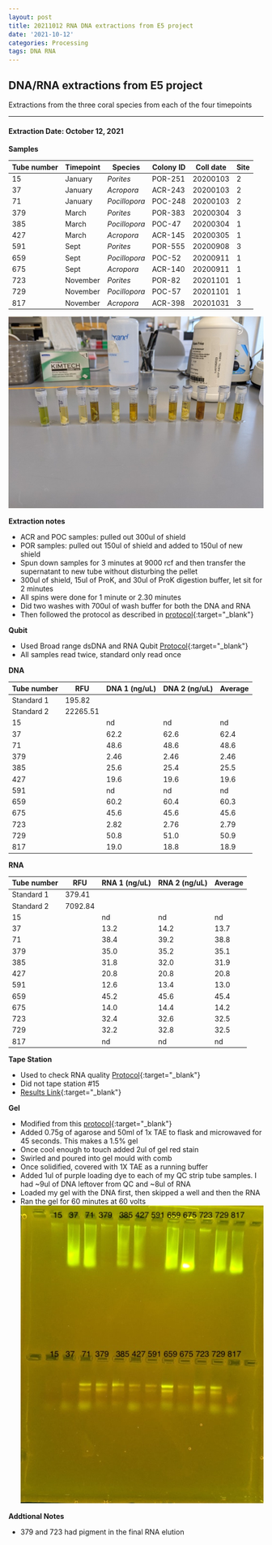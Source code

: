 ```yaml
---
layout: post
title: 20211012 RNA DNA extractions from E5 project
date: '2021-10-12'
categories: Processing
tags: DNA RNA
---
```


## DNA/RNA extractions from E5 project

Extractions from the three coral species from each of the four timepoints

---

#### Extraction Date: October 12, 2021 
**Samples**

| Tube number 	| Timepoint	   	| Species	    | Colony ID 	| Coll date		| Site       	|
|-------------	|------------	|-------------	|-------------	|-------------	|-------------	|
| 15		 	| January	 	| *Porites*		| POR-251      	| 20200103   	| 2				|
| 37			| January	 	| *Acropora*	| ACR-243	    | 20200103		| 2				|
| 71		 	| January	  	| *Pocillopora*	| POC-248    	| 20200103  	| 2				|
| 379		 	| March		 	| *Porites*		| POR-383     	| 20200304   	| 3				|
| 385			| March 		| *Pocillopora*	| POC-47	    | 20200304		| 1				|
| 427		 	| March	  		| *Acropora*	| ACR-145    	| 20200305  	| 1				|
| 591		 	| Sept		 	| *Porites*		| POR-555     	| 20200908   	| 3				|
| 659			| Sept	 		| *Pocillopora*	| POC-52	    | 20200911		| 1				|
| 675		 	| Sept		  	| *Acropora*	| ACR-140     	| 20200911  	| 1				|
| 723		 	| November	 	| *Porites*		| POR-82	   	| 20201101   	| 1				|
| 729			| November	 	| *Pocillopora*	| POC-57	    | 20201101		| 1				|
| 817		 	| November	  	| *Acropora*	| ACR-398    	| 20201031  	| 3				|


![20211012_samples.jpg](https://github.com/Kterpis/Putnam_Lab_Notebook/blob/master/images/samples/20211012_samples.jpg?raw=true)


**Extraction notes**
 - ACR and POC samples: pulled out 300ul of shield
 - POR samples: pulled out 150ul of shield and added to 150ul of new shield 
 - Spun down samples for 3 minutes at 9000 rcf and then transfer the supernatant to new tube without disturbing the pellet
 - 300ul of shield, 15ul of ProK, and 30ul of ProK digestion buffer, let sit for 2 minutes
 - All spins were done for 1 minute or 2.30 minutes
 - Did two washes with 700ul of wash buffer for both the DNA and RNA
 - Then followed the protocol as described in [protocol](https://github.com/emmastrand/EmmaStrand_Notebook/blob/master/_posts/2019-05-31-Zymo-Duet-RNA-DNA-Extraction-Protocol.md){:target="_blank"}


**Qubit**
 - Used Broad range dsDNA and RNA Qubit [Protocol](https://meschedl.github.io/MESPutnam_Open_Lab_Notebook/Qubit-Protocol/){:target="_blank"}
 - All samples read twice, standard only read once
 
**DNA**

| Tube number 	| RFU		   	| DNA 1 (ng/uL) | DNA 2 (ng/uL) | Average     	|
|-------------	|------------	|-------------	|-------------	|-------------	|
| Standard 1  	| 195.82	 	| 		      	| 		      	|	         	|
| Standard 2 	| 22265.51	 	| 		    	| 		    	| 	        	|
| 15		 	|		     	| nd	     	| nd	     	| nd        	|
| 37		 	| 			   	| 62.2  	    | 62.6        	| 62.4			|
| 71		  	|		     	| 48.6 	      	| 48.6        	| 48.6        	|
| 379		 	| 			   	| 2.46        	| 2.46        	| 2.46      	|
| 385		  	|		     	| 25.6      	| 25.4         	| 25.5        	|
| 427		 	| 			   	| 19.6      	| 19.6	      	| 19.6       	|
| 591		  	|		     	| nd	       	| nd        	| nd        	|
| 659		 	| 			   	| 60.2       	| 60.4         	| 60.3       	|
| 675		  	|		     	| 45.6  	    | 45.6         	| 45.6        	|
| 723		 	| 			   	| 2.82        	| 2.76         	| 2.79        	|
| 729		  	|		     	| 50.8      	| 51.0      	| 50.9       	|
| 817		 	| 			   	| 19.0        	| 18.8         	| 18.9        	|


**RNA**


| Tube number 	| RFU		   	| RNA 1 (ng/uL) | RNA 2 (ng/uL) | Average     	|
|-------------	|------------	|-------------	|-------------	|-------------	|
| Standard 1  	| 379.41	 	| 		      	| 		      	|	         	|
| Standard 2 	| 7092.84	 	| 		    	| 		    	| 	        	|
| 15		 	|		     	| nd	     	| nd	     	| nd        	|
| 37		 	| 			   	| 13.2  	    | 14.2        	| 13.7			|
| 71		  	|		     	| 38.4 	      	| 39.2        	| 38.8        	|
| 379		 	| 			   	| 35.0        	| 35.2        	| 35.1      	|
| 385		  	|		     	| 31.8      	| 32.0         	| 31.9        	|
| 427		 	| 			   	| 20.8      	| 20.8	      	| 20.8       	|
| 591		  	|		     	| 12.6	       	| 13.4        	| 13.0        	|
| 659		 	| 			   	| 45.2       	| 45.6         	| 45.4       	|
| 675		  	|		     	| 14.0  	    | 14.4         	| 14.2        	|
| 723		 	| 			   	| 32.4        	| 32.6         	| 32.5        	|
| 729		  	|		     	| 32.2      	| 32.8      	| 32.5       	|
| 817		 	| 			   	| nd        	| nd         	| nd        	|


**Tape Station**
 - Used to check RNA quality [Protocol](https://meschedl.github.io/MESPutnam_Open_Lab_Notebook/RNA-TapeStation-Protocol/){:target="_blank"}
 - Did not tape station #15
 - [Results Link](https://github.com/Kterpis/Putnam_Lab_Notebook/blob/648b74d2d3cbb65218b7306714e28c34f9bb549b/images/tape_station/2021-10-12%20-%2016.53.28.pdf){:target="_blank"}

**Gel**
 - Modified from this [protocol](https://meschedl.github.io/MESPutnam_Open_Lab_Notebook/Gel-Protocol/){:target="_blank"}
 - Added 0.75g of agarose and 50ml of 1x TAE to flask and microwaved for 45 seconds. This makes a 1.5% gel
 - Once cool enough to touch added 2ul of gel red stain
 - Swirled and poured into gel mould with comb
 - Once solidified, covered with 1X TAE as a running buffer
 - Added 1ul of purple loading dye to each of my QC strip tube samples. I had ~9ul of DNA leftover from QC and ~8ul of RNA
 - Loaded my gel with the DNA first, then skipped a well and then the RNA
 - Ran the gel for 60 minutes at 60 volts
 ![2021012_gel.jpg](https://github.com/Kterpis/Putnam_Lab_Notebook/blob/master/images/gels/20211012_gel.jpg?raw=true)
 
 **Addtional Notes**
  - 379 and 723 had pigment in the final RNA elution

